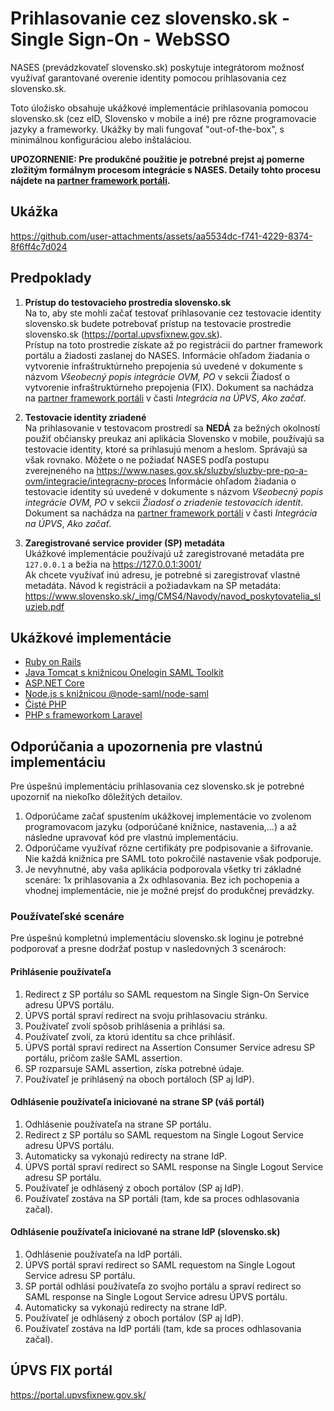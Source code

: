 # Prihlasovanie cez slovensko.sk - Single Sign-On - WebSSO

NASES (prevádzkovateľ slovensko.sk) poskytuje integrátorom možnosť využívať garantované overenie identity pomocou prihlasovania cez slovensko.sk.

Toto úložisko obsahuje ukážkové implementácie prihlasovania pomocou slovensko.sk (cez eID, Slovensko v mobile a iné) pre rôzne programovacie jazyky a frameworky. Ukážky by mali fungovať "out-of-the-box", s minimálnou konfiguráciou alebo inštaláciou.

**UPOZORNENIE: Pre produkčné použitie je potrebné prejst aj pomerne zložitým formálnym procesom integrácie s NASES. Detaily tohto procesu nájdete na [partner framework portáli](https://www.nases.gov.sk/sluzby/sluzby-pre-po-a-ovm/integracie).**

## Ukážka
https://github.com/user-attachments/assets/aa5534dc-f741-4229-8374-8f6ff4c7d024


## Predpoklady
1. **Prístup do testovacieho prostredia slovensko.sk**          
  Na to, aby ste mohli začať testovať prihlasovanie cez testovacie identity slovensko.sk budete potrebovať prístup na testovacie prostredie slovensko.sk (https://portal.upvsfixnew.gov.sk).  
  Prístup na toto prostredie získate až po registrácii do partner framework portálu a žiadosti zaslanej do NASES.
  Informácie ohľadom žiadania o vytvorenie infraštruktúrneho prepojenia sú uvedené v dokumente s názvom *Všeobecný popis integrácie OVM, PO* v sekcii Žiadosť o vytvorenie infraštruktúrneho prepojenia (FIX). Dokument sa nachádza na [partner framework portáli](https://www.nases.gov.sk/sluzby/sluzby-pre-po-a-ovm/integracie) v časti *Integrácia na ÚPVS*, *Ako začať*.


2. **Testovacie identity zriadené**  
  Na prihlasovanie v testovacom prostredí sa **NEDÁ** za bežných okolností použiť občiansky preukaz ani aplikácia Slovensko v mobile, používajú sa testovacie identity, ktoré sa prihlasujú menom a heslom. Správajú sa však rovnako. Môžete o ne požiadať NASES podľa postupu zverejneného na https://www.nases.gov.sk/sluzby/sluzby-pre-po-a-ovm/integracie/integracny-proces 
  Informácie ohľadom žiadania o testovacie identity sú uvedené v dokumente s názvom *Všeobecný popis integrácie OVM, PO* v sekcii *Žiadosť o zriadenie testovacích identít*. Dokument sa nachádza na [partner framework portáli](https://www.nases.gov.sk/sluzby/sluzby-pre-po-a-ovm/integracie) v časti *Integrácia na ÚPVS*, *Ako začať*.


3. **Zaregistrované service provider (SP) metadáta**  
  Ukážkové implementácie používajú už zaregistrované metadáta pre `127.0.0.1` a bežia na https://127.0.0.1:3001/  
  Ak chcete využívať inú adresu, je potrebné si zaregistrovať vlastné metadáta. Návod k registrácii a požiadavkam na SP metadáta: https://www.slovensko.sk/_img/CMS4/Navody/navod_poskytovatelia_sluzieb.pdf    

## Ukážkové implementácie
- [Ruby on Rails](/ruby-on-rails)
- [Java Tomcat s knižnicou Onelogin SAML Toolkit](/java-onelogin)
- [ASP.NET Core](/asp-net-core)
- [Node.js s knižnicou @node-saml/node-saml](/ts-node-saml-minimal)
- [Čisté PHP](/php)
- [PHP s frameworkom Laravel](/laravel)

## Odporúčania a upozornenia pre vlastnú implementáciu
Pre úspešnú implementáciu prihlasovania cez slovensko.sk je potrebné upozorniť na niekoľko dôležitých detailov.

1. Odporúčame začať spustením ukážkovej implementácie vo zvolenom programovacom jazyku (odporúčané knižnice, nastavenia,...) a až následne upravovať kód pre vlastnú implementáciu.
2. Odporúčame využívať rôzne certifikáty pre podpisovanie a šifrovanie. Nie každá knižnica pre SAML toto pokročilé nastavenie však podporuje.
3. Je nevyhnutné, aby vaša aplikácia podporovala všetky tri základné scenáre: 1x prihlasovania a 2x odhlasovania. Bez ich pochopenia a vhodnej implementácie, nie je možné prejsť do produkčnej prevádzky.  

### Používateľské scenáre
Pre úspešnú kompletnú implementáciu slovensko.sk loginu je potrebné podporovať a presne dodržať postup v nasledovných 3 scenároch: 

#### Prihlásenie používateľa
1. Redirect z SP portálu so SAML requestom na Single Sign-On Service adresu ÚPVS portálu.
2. ÚPVS portál spraví redirect na svoju prihlasovaciu stránku.
3. Používateľ zvolí spôsob prihlásenia a prihlási sa.
4. Používateľ zvolí, za ktorú identitu sa chce prihlásiť.
5. ÚPVS portál spraví redirect na Assertion Consumer Service adresu SP portálu, pričom zašle SAML assertion.
6. SP rozparsuje SAML assertion, získa potrebné údaje.
7. Používateľ je prihlásený na oboch portáloch (SP aj IdP).

#### Odhlásenie používateľa iniciované na strane SP (váš portál)
1. Odhlásenie používateľa na strane SP portálu.
2. Redirect z SP portálu so SAML requestom na Single Logout Service adresu ÚPVS portálu.
3. Automaticky sa vykonajú redirecty na strane IdP.
4. ÚPVS portál spraví redirect so SAML response na Single Logout Service adresu SP portálu.
5. Používateľ je odhlásený z oboch portálov (SP aj IdP).
6. Používateľ zostáva na SP portáli (tam, kde sa proces odhlasovania začal).

#### Odhlásenie používateľa iniciované na strane IdP (slovensko.sk)
1. Odhlásenie používateľa na IdP portáli.
2. ÚPVS portál spraví redirect so SAML requestom na Single Logout Service adresu SP portálu.
3. SP portál odhlási používateľa zo svojho portálu a spraví redirect so SAML response na Single Logout Service adresu ÚPVS portálu.
4. Automaticky sa vykonajú redirecty na strane IdP.
5. Používateľ je odhlásený z oboch portálov (SP aj IdP).
6. Používateľ zostáva na IdP portáli (tam, kde sa proces odhlasovania začal).

## ÚPVS FIX portál
https://portal.upvsfixnew.gov.sk/

